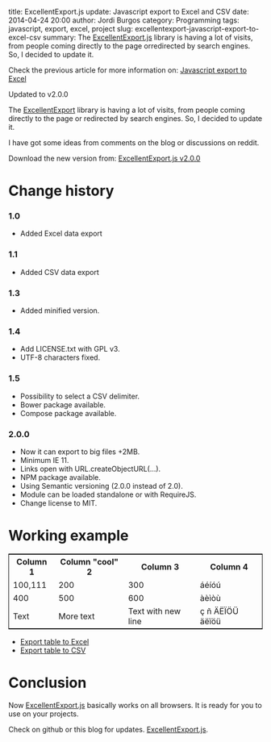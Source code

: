 title: ExcellentExport.js update: Javascript export to Excel and CSV
date: 2014-04-24 20:00
author: Jordi Burgos
category: Programming
tags: javascript, export, excel, project
slug: excellentexport-javascript-export-to-excel-csv
summary: The [ExcellentExport.js](https://github.com/jmaister/excellentexport) library is having a lot of visits, from people coming directly to the page orredirected by search engines. So, I decided to update it.

<div class="alert alert-info" markdown="1">

Check the previous article for more information on: [Javascript export to Excel]({filename}/javascript-export-to-excel.md)

</div>
<div class="alert alert-info" markdown="1">

Updated to v2.0.0

</div>

The [ExcellentExport](https://github.com/jmaister/excellentexport) library is having a lot of visits, from people coming directly to the page or
redirected by search engines. So, I decided to update it.

I have got some ideas from comments on the blog or discussions on reddit.

Download the new version from: [ExcellentExport.js v2.0.0](https://github.com/jmaister/excellentexport/releases/tag/2.0.0)

Change history
==============

### 1.0

* Added Excel data export

### 1.1

* Added CSV data export

### 1.3

* Added minified version.

### 1.4

* Add LICENSE.txt with GPL v3.
* UTF-8 characters fixed.

### 1.5
 
* Possibility to select a CSV delimiter.
* Bower package available.
* Compose package available.

### 2.0.0

* Now it can export to big files +2MB.
* Minimum IE 11.
* Links open with URL.createObjectURL(...).
* NPM package available.
* Using Semantic versioning (2.0.0 instead of 2.0). 
* Module can be loaded standalone or with RequireJS.
* Change license to MIT.

Working example
===============
    
<table class="table table-bordered" id="datatable" style="border: 1px solid black">
            <tr>
                <th>Column 1</th>
                <th>Column "cool" 2</th>
                <th>Column 3</th>
                <th>Column 4</th>
            </tr>
            <tr>
                <td>100,111</td>
                <td>200</td>
                <td>300</td>
                <td>áéíóú</td>
            </tr>
            <tr>
                <td>400</td>
                <td>500</td>
                <td>600</td>
                <td>àèìòù</td>
            </tr>
            <tr>
                <td>Text</td>
                <td>More text</td>
                <td>Text with
                new line</td>
                <td>ç ñ ÄËÏÖÜ äëïöü</td>
            </tr>
</table>

<script src="/js/excellentexport.js"></script>

* <a download="somedata.xls" href="#" onclick="return ExcellentExport.excel(this, 'datatable', 'Sheet Name Here');">Export table to Excel</a>
* <a download="somedata.csv" href="#" onclick="return ExcellentExport.csv(this, 'datatable');">Export table to CSV</a>

Conclusion
==========

Now [ExcellentExport.js](https://github.com/jmaister/excellentexport) basically works on all browsers.
It is ready for you to use on your projects.  

Check on github or this blog for updates. [ExcellentExport.js](https://github.com/jmaister/excellentexport).
